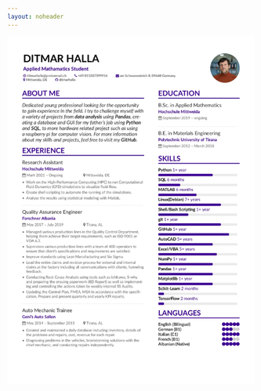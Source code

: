 ```yaml
---
layout: noheader
---
```



![Image of Yaktocat](https://github.com/ditmarhalla/ditmarhalla.github.io/blob/gh-pages/cv.jpg)
